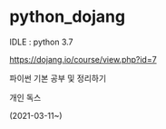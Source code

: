 # python_dojang

IDLE : python 3.7

https://dojang.io/course/view.php?id=7

파이썬 기본 공부 및 정리하기

개인 독스

(2021-03-11~)

